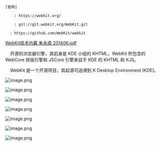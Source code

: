 
```
[官网]

	: https://webkit.org/

	: git://git.webkit.org/WebKit.git
  
  : https://github.com/WebKit/webkit

```

[WebKit技术内幕 朱永盛 201406.pdf]()

    开源的浏览器引擎，其前身是 KDE 小组的 KHTML，WebKit 所包含的 WebCore 排版引擎和 JSCore 引擎来自于 KDE 的 KHTML 和 KJS。

    WebKit 是一个开源项目，其起源可追溯到 K Desktop Environment (KDE)。

![image.png](../imgs//1572666647315-708080bd-115c-44c5-a6c5-5ef685eb72f9.png#align=left&display=inline&height=493&name=image.png&originHeight=493&originWidth=1180&size=165908&status=done&width=1180)

![image.png](../imgs//1572666705753-2b156d8e-c2d8-4f67-838b-2774e4e56e86.png#align=left&display=inline&height=593&name=image.png&originHeight=593&originWidth=1226&size=419178&status=done&width=1226)

![image.png](../imgs//1572666850455-feaa1a24-e77e-4028-8af4-9e5d4452cfd7.png#align=left&display=inline&height=565&name=image.png&originHeight=565&originWidth=1032&size=179449&status=done&width=1032)

![image.png](../imgs//1572667043210-9765c463-0a58-4c34-b086-d0ab2e3788fd.png#align=left&display=inline&height=417&name=image.png&originHeight=417&originWidth=817&size=91918&status=done&width=817)

![image.png](../imgs//1572667245653-a308a78b-a0f8-40b3-877e-70869d295d41.png#align=left&display=inline&height=669&name=image.png&originHeight=669&originWidth=854&size=139872&status=done&width=854)

![image.png](../imgs//1572674519497-ef8a116d-1644-4c03-9307-f3f6b0da7ffb.png#align=left&display=inline&height=666&name=image.png&originHeight=666&originWidth=1049&size=336307&status=done&width=1049)

![image.png](../imgs//1572675345431-a8c5cb6b-fc3d-4c86-9f94-749977de23e3.png#align=left&display=inline&height=802&name=image.png&originHeight=802&originWidth=1162&size=233295&status=done&width=1162)
